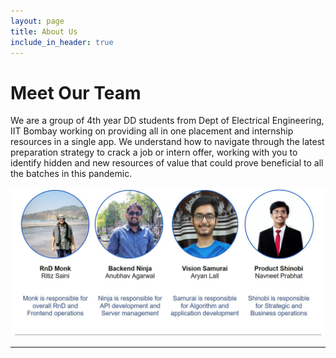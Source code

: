 ```yaml
---
layout: page
title: About Us
include_in_header: true
---
```


# Meet Our Team

We are a group of 4th year DD students from Dept of Electrical Engineering, IIT Bombay working on providing all in one placement and internship resources in a single app. We understand how to navigate through the latest preparation strategy to crack a job or intern offer, working with you to identify hidden and new resources of value that could prove beneficial to all the batches in this pandemic.

![No image found](https://raw.githubusercontent.com/crakx/crakx.github.io/master/team.JPG)

---
